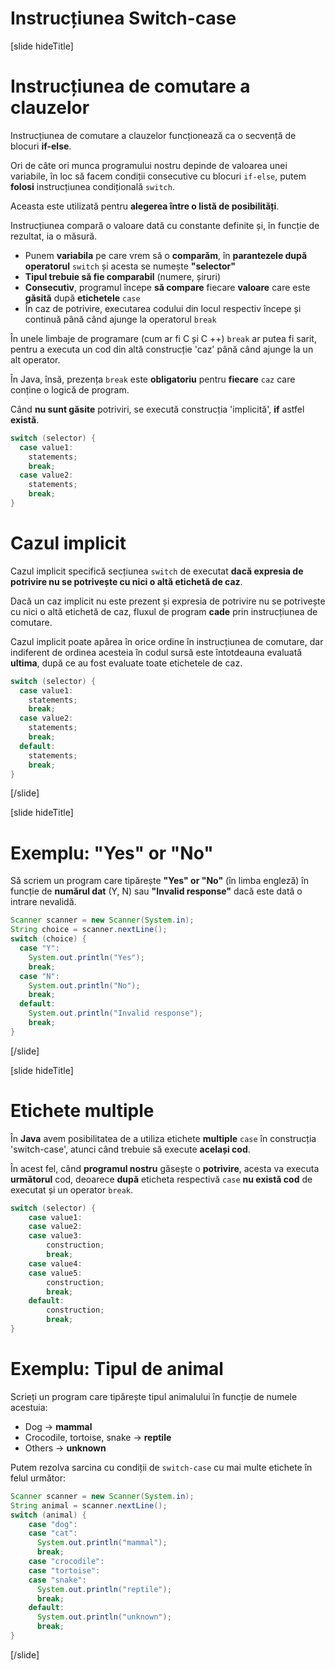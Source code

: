 # Instrucțiunea Switch-case

[slide hideTitle]
# Instrucțiunea de comutare a clauzelor
Instrucțiunea de comutare a clauzelor funcționează ca o secvență de blocuri **if-else**.

Ori de câte ori munca programului nostru depinde de valoarea unei variabile, în loc să facem condiții consecutive cu blocuri `if-else`, putem **folosi** instrucțiunea condițională `switch`.

Aceasta  este utilizată pentru **alegerea între o listă de posibilități**.

Instrucțiunea compară o valoare dată cu constante definite și, în funcție de rezultat, ia o măsură.

- Punem **variabila** pe care vrem să o **comparăm**, în **parantezele după operatorul** `switch` și acesta se numește **"selector"**
-  **Tipul trebuie să fie comparabil** (numere, șiruri)
- **Consecutiv**, programul începe **să compare** fiecare **valoare** care este **găsită** după **etichetele** `case`
- În caz de potrivire, executarea codului din locul respectiv începe și continuă până când ajunge la operatorul `break`

În unele limbaje de programare (cum ar fi C și C ++) `break` ar putea fi sarit, pentru a executa un cod din altă construcție 'caz' până când ajunge la un alt operator.

În Java, însă, prezența `break` este **obligatoriu** pentru **fiecare** `caz` care conține o logică de program.

Când **nu sunt găsite** potriviri, se execută construcția 'implicită', **if** astfel **există**.

```java
switch (selector) {
  case value1:
    statements;
    break;
  case value2:
    statements;
    break;
}
```

# Cazul implicit
Cazul implicit specifică secțiunea `switch` de executat **dacă expresia de potrivire nu se potrivește cu nici o altă etichetă de caz**.

Dacă un caz implicit nu este prezent și expresia de potrivire nu se potrivește cu nici o altă etichetă de caz, fluxul de program **cade** prin instrucțiunea de comutare.

Cazul implicit poate apărea în orice ordine în instrucțiunea de comutare, dar indiferent de ordinea acesteia în codul sursă este întotdeauna evaluată **ultima**, după ce au fost evaluate toate etichetele de caz.

```java
switch (selector) {
  case value1:
    statements;
    break;
  case value2:
    statements;
    break;
  default:
    statements;
    break;
}
```
[/slide]

[slide hideTitle]
# Exemplu: "Yes" or "No"
Să scriem un program care tipărește **"Yes" or "No"** (în limba engleză) în funcție de **numărul dat** (Y, N) sau **"Invalid response"** dacă este dată o intrare nevalidă.

```java
Scanner scanner = new Scanner(System.in);
String choice = scanner.nextLine();
switch (choice) {
  case "Y":
    System.out.println("Yes");
    break;
  case "N":
    System.out.println("No");
    break;
  default:
    System.out.println("Invalid response");
    break;
}
```
[/slide]

[slide hideTitle]
# Etichete multiple
În **Java** avem posibilitatea de a utiliza etichete **multiple** `case` în construcția 'switch-case', atunci când trebuie să execute **același cod**.

În acest fel, când **programul nostru** găsește o **potrivire**, acesta va executa **următorul** cod, deoarece **după** eticheta respectivă `case` **nu există cod** de executat și un operator `break`. 

```java
switch (selector) {
    case value1:
    case value2:
    case value3:
        construction;
        break;
    case value4:
    case value5:
        construction;
        break;
    default:
        construction;
        break;
}
```
# Exemplu: Tipul de animal
Scrieți un program care tipărește tipul animalului în funcție de numele acestuia:
-  Dog -> **mammal**
-  Crocodile, tortoise, snake -> **reptile**
-  Others -> **unknown**

Putem rezolva sarcina cu condiții de `switch-case` cu mai multe etichete în felul următor:
```java
Scanner scanner = new Scanner(System.in);
String animal = scanner.nextLine();
switch (animal) {
    case "dog":
    case "cat":
      System.out.println("mammal");
      break;
    case "crocodile":
    case "tortoise":
    case "snake":
      System.out.println("reptile");
      break;
    default:
      System.out.println("unknown");
      break;
}
```
[/slide]